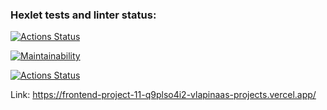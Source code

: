 ### Hexlet tests and linter status:
[![Actions Status](https://github.com/vlapinaa/frontend-project-11/actions/workflows/hexlet-check.yml/badge.svg)](https://github.com/vlapinaa/frontend-project-11/actions)

[![Maintainability](https://api.codeclimate.com/v1/badges/c04657e903b3e1db750d/maintainability)](https://codeclimate.com/github/vlapinaa/frontend-project-11/maintainability)

[![Actions Status](https://github.com/vlapinaa/frontend-project-11/actions/workflows/github-actions.yml/badge.svg)](https://github.com/vlapinaa/frontend-project-11/actions)


Link: https://frontend-project-11-q9plso4i2-vlapinaas-projects.vercel.app/
